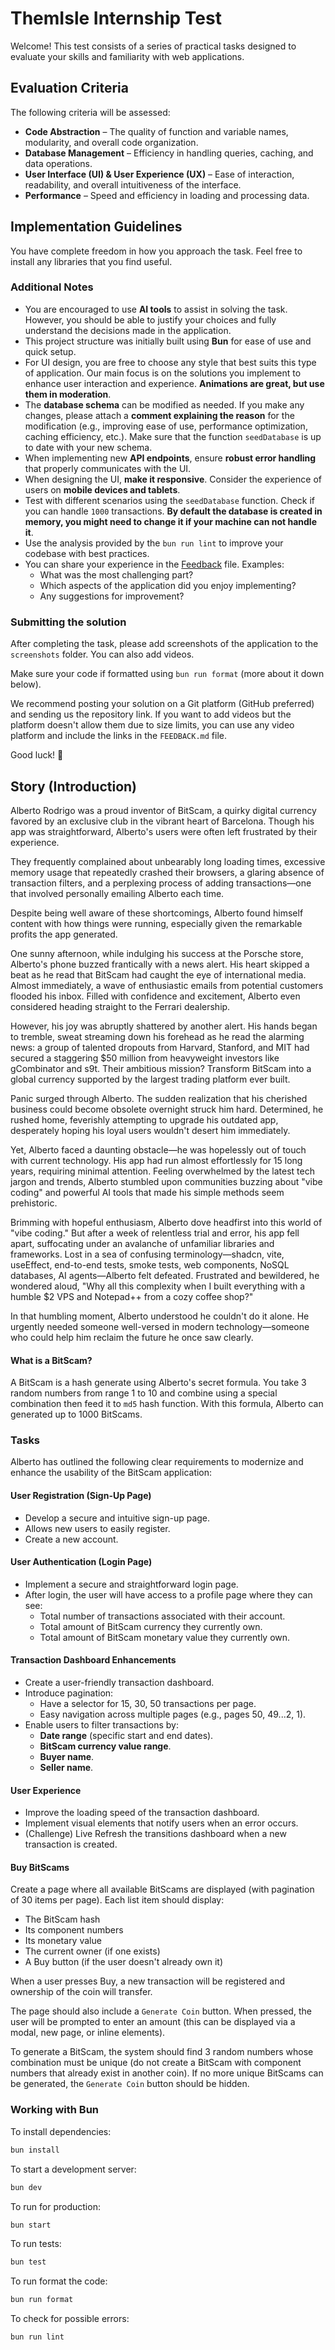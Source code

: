 # ThemIsle Internship Test

Welcome! This test consists of a series of practical tasks designed to evaluate your skills and familiarity with web applications.

## Evaluation Criteria

The following criteria will be assessed:

- **Code Abstraction** – The quality of function and variable names, modularity, and overall code organization.
- **Database Management** – Efficiency in handling queries, caching, and data operations.
- **User Interface (UI) & User Experience (UX)** – Ease of interaction, readability, and overall intuitiveness of the interface.
- **Performance** – Speed and efficiency in loading and processing data.

## Implementation Guidelines

You have complete freedom in how you approach the task. Feel free to install any libraries that you find useful.

### Additional Notes

- You are encouraged to use **AI tools** to assist in solving the task. However, you should be able to justify your choices and fully understand the decisions made in the application.
- This project structure was initially built using **Bun** for ease of use and quick setup.
- For UI design, you are free to choose any style that best suits this type of application. Our main focus is on the solutions you implement to enhance user interaction and experience. **Animations are great, but use them in moderation**.
- The **database schema** can be modified as needed. If you make any changes, please attach a **comment explaining the reason** for the modification (e.g., improving ease of use, performance optimization, caching efficiency, etc.). Make sure that the function `seedDatabase` is up to date with your new schema.
- When implementing new **API endpoints**, ensure **robust error handling** that properly communicates with the UI.
- When designing the UI, **make it responsive**. Consider the experience of users on **mobile devices and tablets**.
- Test with different scenarios using the `seedDatabase` function. Check if you can handle `1000` transactions. **By default the database is created in memory, you might need to change it if your machine can not handle it**.
- Use the analysis provided by the `bun run lint` to improve your codebase with best practices.
- You can share your experience in the [Feedback](./FEEDBACK.md) file. Examples:
  - What was the most challenging part?
  - Which aspects of the application did you enjoy implementing?
  - Any suggestions for improvement?

### Submitting the solution

After completing the task, please add screenshots of the application to the `screenshots` folder. You can also add videos.

Make sure your code if formatted using `bun run format` (more about it down below).

We recommend posting your solution on a Git platform (GitHub preferred) and sending us the repository link. If you want to add videos but the platform doesn't allow them due to size limits, you can use any video platform and include the links in the `FEEDBACK.md` file.

Good luck! 🚀

## Story (Introduction)

Alberto Rodrigo was a proud inventor of BitScam, a quirky digital currency favored by an exclusive club in the vibrant heart of Barcelona. Though his app was straightforward, Alberto's users were often left frustrated by their experience.

They frequently complained about unbearably long loading times, excessive memory usage that repeatedly crashed their browsers, a glaring absence of transaction filters, and a perplexing process of adding transactions—one that involved personally emailing Alberto each time.

Despite being well aware of these shortcomings, Alberto found himself content with how things were running, especially given the remarkable profits the app generated.

One sunny afternoon, while indulging his success at the Porsche store, Alberto's phone buzzed frantically with a news alert. His heart skipped a beat as he read that BitScam had caught the eye of international media. Almost immediately, a wave of enthusiastic emails from potential customers flooded his inbox. Filled with confidence and excitement, Alberto even considered heading straight to the Ferrari dealership.

However, his joy was abruptly shattered by another alert. His hands began to tremble, sweat streaming down his forehead as he read the alarming news: a group of talented dropouts from Harvard, Stanford, and MIT had secured a staggering $50 million from heavyweight investors like gCombinator and s9t. Their ambitious mission? Transform BitScam into a global currency supported by the largest trading platform ever built.

Panic surged through Alberto. The sudden realization that his cherished business could become obsolete overnight struck him hard. Determined, he rushed home, feverishly attempting to upgrade his outdated app, desperately hoping his loyal users wouldn't desert him immediately.

Yet, Alberto faced a daunting obstacle—he was hopelessly out of touch with current technology. His app had run almost effortlessly for 15 long years, requiring minimal attention. Feeling overwhelmed by the latest tech jargon and trends, Alberto stumbled upon communities buzzing about "vibe coding" and powerful AI tools that made his simple methods seem prehistoric.

Brimming with hopeful enthusiasm, Alberto dove headfirst into this world of "vibe coding." But after a week of relentless trial and error, his app fell apart, suffocating under an avalanche of unfamiliar libraries and frameworks. Lost in a sea of confusing terminology—shadcn, vite, useEffect, end-to-end tests, smoke tests, web components, NoSQL databases, AI agents—Alberto felt defeated. Frustrated and bewildered, he wondered aloud, "Why all this complexity when I built everything with a humble $2 VPS and Notepad++ from a cozy coffee shop?"

In that humbling moment, Alberto understood he couldn't do it alone. He urgently needed someone well-versed in modern technology—someone who could help him reclaim the future he once saw clearly.

#### What is a BitScam?

A BitScam is a hash generate using Alberto's secret formula. You take 3 random numbers from range 1 to 10 and combine using a special combination then feed it to `md5` hash function. With this formula, Alberto can generated up to 1000 BitScams.

### Tasks

Alberto has outlined the following clear requirements to modernize and enhance the usability of the BitScam application:

#### User Registration (Sign-Up Page)

- Develop a secure and intuitive sign-up page.
- Allows new users to easily register.
- Create a new account.

#### User Authentication (Login Page)

- Implement a secure and straightforward login page.
- After login, the user will have access to a profile page where they can see:
  - Total number of transactions associated with their account.
  - Total amount of BitScam currency they currently own.
  - Total amount of BitScam monetary value they currently own.

#### Transaction Dashboard Enhancements

- Create a user-friendly transaction dashboard.
- Introduce pagination:
  - Have a selector for 15, 30, 50 transactions per page.
  - Easy navigation across multiple pages (e.g., pages 50, 49...2, 1).
- Enable users to filter transactions by:
  - **Date range** (specific start and end dates).
  - **BitScam currency value range**.
  - **Buyer name**.
  - **Seller name**.

#### User Experience

- Improve the loading speed of the transaction dashboard.
- Implement visual elements that notify users when an error occurs.
- (Challenge) Live Refresh the transitions dashboard when a new transaction is created.

#### Buy BitScams

Create a page where all available BitScams are displayed (with pagination of 30 items per page). Each list item should display:

- The BitScam hash
- Its component numbers
- Its monetary value
- The current owner (if one exists)
- A Buy button (if the user doesn't already own it)

When a user presses Buy, a new transaction will be registered and ownership of the coin will transfer.

The page should also include a `Generate Coin` button. When pressed, the user will be prompted to enter an amount (this can be displayed via a modal, new page, or inline elements).

To generate a BitScam, the system should find 3 random numbers whose combination must be unique (do not create a BitScam with component numbers that already exist in another coin). If no more unique BitScams can be generated, the `Generate Coin` button should be hidden.

### Working with Bun

To install dependencies:

```bash
bun install
```

To start a development server:

```bash
bun dev
```

To run for production:

```bash
bun start
```

To run tests:

```bash
bun test
```

To run format the code:

```bash
bun run format
```

To check for possible errors:

```bash
bun run lint
```
